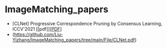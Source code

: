 # ImageMatching_papers

- [CLNet] Progressive Correspondence Pruning by Consensus Learning, ICCV'2021 [[pdf]][<a href= "./File/CLNet">PDF</a>]
- (https://github.com/Liu-Yizhang/ImageMatching_papers/tree/main/File/CLNet.pdf)
